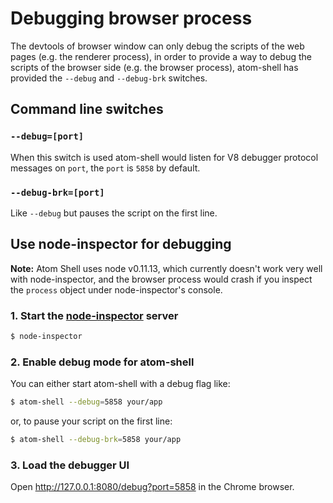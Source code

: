 # Debugging browser process

The devtools of browser window can only debug the scripts of the web pages
(e.g. the renderer process), in order to provide a way to debug the scripts of
the browser side (e.g. the browser process), atom-shell has provided the
`--debug` and `--debug-brk` switches.

## Command line switches

### `--debug=[port]`

When this switch is used atom-shell would listen for V8 debugger protocol
messages on `port`, the `port` is `5858` by default.

### `--debug-brk=[port]`

Like `--debug` but pauses the script on the first line.

## Use node-inspector for debugging

__Note:__ Atom Shell uses node v0.11.13, which currently doesn't work very well
with node-inspector, and the browser process would crash if you inspect the
`process` object under node-inspector's console.

### 1. Start the [node-inspector][node-inspector] server

```bash
$ node-inspector
```

### 2. Enable debug mode for atom-shell

You can either start atom-shell with a debug flag like:

```bash
$ atom-shell --debug=5858 your/app
```

or, to pause your script on the first line:

```bash
$ atom-shell --debug-brk=5858 your/app
```

### 3. Load the debugger UI

Open http://127.0.0.1:8080/debug?port=5858 in the Chrome browser.

[node-inspector]: https://github.com/node-inspector/node-inspector
